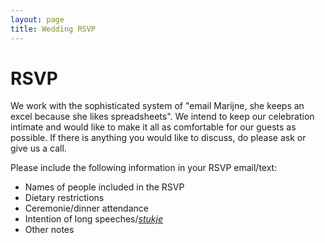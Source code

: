 ```yaml
---
layout: page
title: Wedding RSVP
---
```


# RSVP

We work with the sophisticated system of "email Marijne, she keeps an excel because she likes spreadsheets". We intend to keep our celebration intimate and would like to make it all as comfortable for our guests as possible. If there is anything you would like to discuss, do please ask or give us a call. 

Please include the following information in your RSVP email/text:   

- Names of people included in the RSVP  
- Dietary restrictions  
- Ceremonie/dinner attendance  
- Intention of long speeches/*[stukje](../faq.md)*  
- Other notes  


